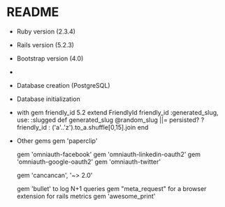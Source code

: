 # README


* Ruby version (2.3.4)
* Rails version (5.2.3)
* Bootstrap version (4.0)
* 
* Database creation (PostgreSQL)
* Database initialization

* with gem friendly_id 5.2
    extend FriendlyId
    friendly_id :generated_slug, use: :slugged
    def generated_slug
        @random_slug ||= persisted? ? friendly_id : ('a'..'z').to_a.shuffle[0,15].join
    end
* Other gems
    gem 'paperclip'
    
    gem 'omniauth-facebook'
    gem 'omniauth-linkedin-oauth2'
    gem 'omniauth-google-oauth2'
    gem 'omniauth-twitter'
    
    gem 'cancancan', '~> 2.0'
    
    gem 'bullet' to log N+1 queries
    gem "meta_request" for a browser extension for rails metrics
    gem 'awesome_print'
